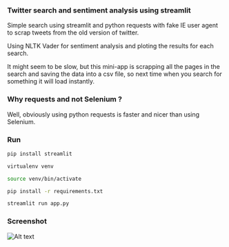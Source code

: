 ### Twitter search and sentiment analysis using streamlit

Simple search using streamlit and python requests with fake IE user agent to scrap tweets from the old version of twitter.

Using NLTK Vader for sentiment analysis and ploting the results for each search.

It might seem to be slow, but this mini-app is scrapping all the pages in the search and saving the data into a csv file, so next time when you search for something it will load instantly.


### Why requests and not Selenium ?

Well, obviously using python requests is faster and nicer than using Selenium.


### Run

```bash
pip install streamlit

virtualenv venv

source venv/bin/activate

pip install -r requirements.txt

streamlit run app.py

```



### Screenshot

![Alt text](https://raw.github.com/cristianexer/Quick-twitter-sentiment-analysis/master/screenshot.png "Screenshot")